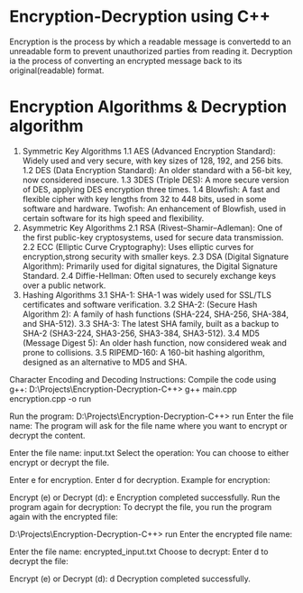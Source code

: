 # Encryption-Decryption using C++
Encryption is the process by which a readable message is convertedd to an unreadable form to prevent unauthorized parties from reading it. Decryption ia the process of converting an encrypted message back to its original(readable) format.

# Encryption Algorithms  & Decryption algorithm
1. Symmetric Key Algorithms
   1.1 AES (Advanced Encryption Standard): Widely used and very secure, with key sizes of 128, 192, and 256 bits.
   1.2 DES (Data Encryption Standard): An older standard with a 56-bit key, now considered insecure.
   1.3 3DES (Triple DES): A more secure version of DES, applying DES encryption three times.
   1.4 Blowfish: A fast and flexible cipher with key lengths from 32 to 448 bits, used in some software and hardware.
   Twofish: An enhancement of Blowfish, used in certain software for its high speed and flexibility.
2. Asymmetric Key Algorithms
   2.1 RSA (Rivest–Shamir–Adleman): One of the first public-key cryptosystems, used for secure data transmission.
   2.2 ECC (Elliptic Curve Cryptography): Uses elliptic curves for encryption,strong security with smaller keys.
   2.3 DSA (Digital Signature Algorithm): Primarily used for digital signatures, the Digital Signature Standard.
   2.4 Diffie-Hellman: Often used to securely exchange keys over a public network.
3. Hashing Algorithms
   3.1 SHA-1: SHA-1 was widely used for SSL/TLS certificates and software verification. 
   3.2 SHA-2: (Secure Hash Algorithm 2): A family of hash functions (SHA-224, SHA-256, SHA-384, and SHA-512).
   3.3 SHA-3: The latest SHA family, built as a backup to SHA-2 (SHA3-224, SHA3-256, SHA3-384, SHA3-512).
   3.4 MD5 (Message Digest 5): An older hash function, now considered weak and prone to collisions.
   3.5 RIPEMD-160: A 160-bit hashing algorithm, designed as an alternative to MD5 and SHA.

Character Encoding and Decoding Instructions:
Compile the code using g++:
D:\Projects\Encryption-Decryption-C++> g++ main.cpp encryption.cpp -o run

Run the program:
D:\Projects\Encryption-Decryption-C++> run
Enter the file name: The program will ask for the file name where you want to encrypt or decrypt the content.

Enter the file name: input.txt
Select the operation: You can choose to either encrypt or decrypt the file.

Enter e for encryption.
Enter d for decryption. Example for encryption:

Encrypt (e) or Decrypt (d): e
Encryption completed successfully.
Run the program again for decryption: To decrypt the file, you run the program again with the encrypted file:

D:\Projects\Encryption-Decryption-C++> run
Enter the encrypted file name:

Enter the file name: encrypted_input.txt
Choose to decrypt: Enter d to decrypt the file:

Encrypt (e) or Decrypt (d): d
Decryption completed successfully.

